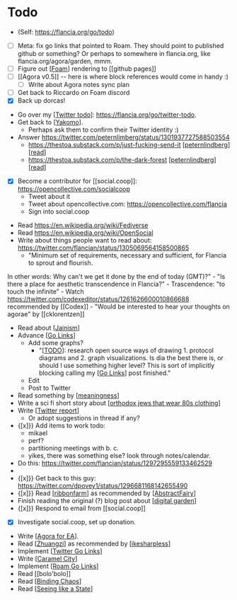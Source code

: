 # Todo
- (Self: https://flancia.org/go/todo)
- [ ] Meta: fix go links that pointed to Roam. They should point to published github or something? Or perhaps to somewhere in flancia.org, like flancia.org/agora/garden, mmm.
- [ ] Figure out [[Foam]] rendering to [[github pages]]
- [ ] [[Agora v0.5]] -- here is where block references would come in handy :)
    - [ ] Write about Agora notes sync plan
- [ ] Get back to Riccardo on Foam discord
- [x] Back up dorcas!
- Go over my [[Twitter todo]]: https://flancia.org/go/twitter-todo.
- Get back to [[Yakomo]].
    - Perhaps ask them to confirm their Twitter identity :)
- Answer https://twitter.com/peternlimberg/status/1301937727588503554
    - https://thestoa.substack.com/p/just-fucking-send-it [[peternlindberg]] [[read]]
    - https://thestoa.substack.com/p/the-dark-forest [[peternlindberg]] [[read]]
- [x] Become a contributor for [[social.coop]]: https://opencollective.com/socialcoop
    - Tweet about it
    - Tweet about opencollective.com: https://opencollective.com/flancia
    - Sign into social.coop
- Read https://en.wikipedia.org/wiki/Fediverse
- Read https://en.wikipedia.org/wiki/OpenSocial
- Write about things people want to read about: https://twitter.com/flancian/status/1305069564158500865
    - "Minimum set of requirements, necessary and sufficient, for Flancia to sprout and flourish.

In other words: Why can't we get it done by the end of today (GMT)?"
    - "Is there a place for aesthetic transcendence in Flancia?"
        - Trascendence: "to touch the infinite" 
            - Watch https://twitter.com/codexeditor/status/1261626600010866688 recommended by [[Codex]]
    - "Would be interested to hear your thoughts on agorae" by [[cklorentzen]]
- Read about [[Jainism]]
- Advance [[Go Links]]
    - Add some graphs?
        - "[[TODO]]: research open source ways of drawing 1. protocol diagrams and 2. graph visualizations. Is dia the best there is, or should I use something higher level? This is sort of implicitly blocking calling my [[Go Links]] post finished."
    - Edit
    - Post to Twitter
- Read something by [[meaningness]]
- Write a sci fi short story about [[orthodox jews that wear 80s clothing]]
- Write [[Twitter report]]
    - Or adopt suggestions in thread if any?
- {[x]}} Add items to work todo:
    - mikael
    - perf?
    - partitioning meetings with b. c.
    - yikes, there was something else? look through notes/calendar.
- Do this: https://twitter.com/flancian/status/1297295559133462529
- 
- {[x]}} Get back to this guy: https://twitter.com/dpovey1/status/1296681168142655490
- {[x]}} Read [[ribbonfarm]] as recommended by [[AbstractFairy]]
- Finish reading the original (?) blog post about [[digital garden]]
- {[x]}} Respond to email from [[social.coop]]
- [x] Investigate social.coop, set up donation.
- Write [[Agora for EA]].
- Read [[Zhuangzi]] as recommended by [[ikesharpless]]
- Implement [[Twitter Go Links]]
- Write [[Caramel City]]
- Implement [[Roam Go Links]]
- Read [[bolo'bolo]]
- Read [[Binding Chaos]]
- Read [[Seeing like a State]]

[//begin]: # "Autogenerated link references for markdown compatibility"
[Foam]: foam "Foam"
[Twitter todo]: twitter-todo "Twitter Todo"
[Yakomo]: yakomo "Yakomo"
[peternlindberg]: peternlindberg "Peternlindberg"
[read]: read "read"
[Jainism]: jainism "Jainism"
[Go Links]: go-links "Go Links"
[TODO]: todo "Todo"
[meaningness]: meaningness "Meaningness"
[orthodox jews that wear 80s clothing]: orthodox-jews-that-wear-80s-clothing "Orthodox Jews that Wear 80s Clothing"
[Twitter report]: twitter-report "Twitter Report"
[ribbonfarm]: ribbonfarm "Ribbonfarm"
[AbstractFairy]: abstractfairy "AbstractFairy"
[digital garden]: digital-garden "Digital Garden"
[Agora for EA]: agora-for-ea "Agora for EA"
[Zhuangzi]: zhuangzi "Zhuangzi"
[ikesharpless]: ikesharpless "ikesharpless"
[Twitter Go Links]: twitter-go-links "Twitter Go Links"
[Caramel City]: caramel-city "Caramel City"
[Roam Go Links]: roam-go-links "Roam Go Links"
[Binding Chaos]: binding-chaos "Binding Chaos"
[Seeing like a State]: seeing-like-a-state "Seeing Like a State"
[//end]: # "Autogenerated link references"